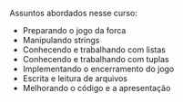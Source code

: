 <p>Assuntos abordados nesse curso:</p>

<ul>
<li>Preparando o jogo da forca</li>
<li>Manipulando strings</li>
<li>Conhecendo e trabalhando com listas</li>
<li>Conhecendo e trabalhando com tuplas</li>
<li>Implementando o encerramento do jogo</li>
<li>Escrita e leitura de arquivos</li>
<li>Melhorando o código e a apresentação</li>
</ul>